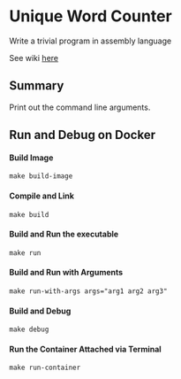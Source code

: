 # Unique Word Counter
Write a trivial program in assembly language

See wiki [here](https://github.com/tonyOreglia/unique-word-counter/wiki)

## Summary
Print out the command line arguments. 

## Run and Debug on Docker
#### Build Image 
```console
make build-image
```

#### Compile and Link
```console
make build
```

#### Build and Run the executable
```console
make run
```

#### Build and Run with Arguments
```console
make run-with-args args="arg1 arg2 arg3"
```

#### Build and Debug
```console
make debug
```

#### Run the Container Attached via Terminal
```console 
make run-container
```
